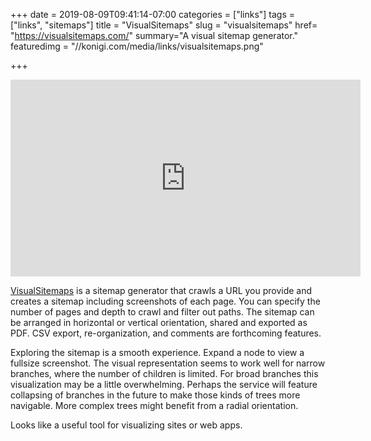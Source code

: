 +++
date = 2019-08-09T09:41:14-07:00
categories = ["links"]
tags = ["links", "sitemaps"]
title = "VisualSitemaps"
slug = "visualsitemaps"
href= "https://visualsitemaps.com/"
summary="A visual sitemap generator."
featuredimg = "//konigi.com/media/links/visualsitemaps.png"


+++

<div class="video"><iframe width="560" height="315" src="https://www.youtube.com/embed/Tv6KuP1zN5g" frameborder="0" allow="accelerometer; autoplay; encrypted-media; gyroscope; picture-in-picture" allowfullscreen></iframe></div>

[VisualSitemaps](https://visualsitemaps.com/) is a sitemap generator that crawls a URL you provide and creates a sitemap including screenshots of each page. You can specify the number of pages and depth to crawl and filter out paths. The sitemap can be  arranged in horizontal or vertical orientation, shared and exported as PDF. CSV export, re-organization, and comments are forthcoming features.

Exploring the sitemap is a smooth experience. Expand a node to view a fullsize screenshot. The visual representation seems to work well for narrow branches, where the number of children is limited. For broad branches this visualization may be a little overwhelming. Perhaps the service will feature collapsing of branches in the future to make those kinds of trees more navigable. More complex trees might benefit from a radial orientation.

Looks like a useful tool for visualizing sites or web apps.
